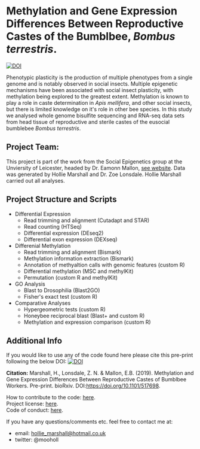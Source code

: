 # Methylation and Gene Expression Differences Between Reproductive Castes of the Bumblbee, *Bombus terrestris*.

[![DOI](https://zenodo.org/badge/162321404.svg)](https://zenodo.org/badge/latestdoi/162321404)

Phenotypic plasticity is the production of multiple phenotypes from a single genome and is notably observed in social insects. Multiple epigenetic mechanisms have been associated with social insect plasticity, with methylation being explored to the greatest extent. Methylation is known to play a role in caste determination in <i>Apis mellifera</i>, and other social insects, but there is limited knowledge on it's role in other bee species. In this study we analysed whole genome bisulfite sequencing and RNA-seq data sets from head tissue of reproductive and sterile castes of the eusocial bumblebee <i>Bombus terrestris</i>.


## Project Team: 

This project is part of the work from the Social Epigenetics group at the Unviersity of Leicester, headed by Dr. Eamonn Mallon, [see website](https://www2.le.ac.uk/projects/selab). Data was generated by Hollie Marshall and Dr. Zoe Lonsdale. Hollie Marshall carried out all analyses.


## Project Structure and Scripts
- Differential Expression
  - Read trimming and alignment (Cutadapt and STAR)
  - Read counting (HTSeq)
  - Differential expression (DEseq2)
  - Differential exon expression (DEXseq)
- Differenial Methylation 
  - Read trimming and alignment (Bismark)
  - Methylation information extraction (Bismark)
  - Annotation of methyaltion calls with genomic features (custom R)
  - Differential methylation (MSC and methylKit)
  - Permutation (custom R and methylKit)
- GO Analysis
  - Blast to Drosophilia (Blast2GO)
  - Fisher's exact test (custom R)
- Comparative Analyses
  - Hypergeometric tests (custom R)
  - Honeybee reciprocal blast (Blast+ and custom R)
  - Methylation and expression comparison (custom R)


## Additional Info

If you would like to use any of the code found here please cite this pre-print following the below DOI:
[![DOI](https://doi.org/10.1101/517698)](https://doi.org/10.1101/517698)

**Citation:** Marshall, H., Lonsdale, Z. N. & Mallon, E.B. (2019). Methylation and Gene Expression Differences Between Reproductive Castes of Bumblbee Workers. Pre-print. bioRxiv. DOI:https://doi.org/10.1101/517698.

How to contribute to the code: [here](Worker_Methylation_Bumblebee/CONTRIBUTING.md).<br/>
Project license: [here](Worker_Methylation_Bumblebee/LICENSE).<br/>
Code of conduct: [here](Worker_Methylation_Bumblebee/CODE_OF_CONDUCT.md).

If you have any questions/comments etc. feel free to contact me at:
- email: hollie_marshall@hotmail.co.uk
- twitter: @mooholl
